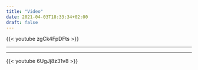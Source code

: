 ```yaml
---
title: "Video"
date: 2021-04-03T18:33:34+02:00
draft: false
---
```


{{< youtube zgCk4FpDFts >}}
**** 

****
{{< youtube 6UgJj8z31v8 >}}
